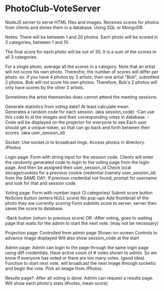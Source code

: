 # PhotoClub-VoteServer

NodeJS server to serve HTML files and images.
Receives scores for photos from clients and stores them in a database. Using SQL or MongoDB.

Notes:
There will be between 1 and 20 photos.
Each photo will be scored in 3 categories, between 1 and 10.

The final score for each photo will be out of 30.  It is a sum of the scores in all 3 categories.

For a single photo, average all the scores in a category.  Note that an artist will not score his own photo.  Thereofre, the number of scores will differ per photo.  ex.  if you have 4 photos by 3 artists, then one artist "Bob", submitted 2 photos.  Bob will not score his own photos.  Therefore, Bob's 2 photos will only have scores by the other 2 artists.

Sometimes the artist themsevles does cannot attend the meeting sessions.

Generate statistics from voting data? At least calculate mean.  
Generates a random code for each session. (aka session_code)
	-Can use this code to id the images and their corresponding votes in database.
	- Code will be displayed on the projector for everyone to see
Each user should get a unique-token, so that can go back and forth between their scores. (aka user_session_id)

Socket:
Use socket.io to broadcast imgs.
Access photos in directory. /Photos

Login page: 
Form with string input for the session code.
Clients will enter the randomly generated code to login to the voting page from the login page.
And then be assigned their user_session_id
Check local storage/cookies for a previous cookie credential (namely user_session_id) from the SAME DAY.  If previous credential not found, prompt for username and look for that and session code.

Voting page:
Form with number input (3 categories)
Submit score button
NoScore button (enters NULL score)
No pop-ups
Add thumbnail of the photo they are currently scoring
Form submits score to server, server then saves the score to database.

-Back button (return to previous score)
OR
-After voting, goes to waiting page that waits for the admin to start the next vote.  (may not be necessary)

Projection page:
Controlled from admin page
Shown on-screen
Controls to advance image displayed
Will also show session_code at the start


Admin page:
Admin can login to the page through the same login page using diff credentials.
Have active count of # votes shown to admin. So we know if everyone has voted or there are too many votes.  (good idea)
Function to start next vote, will broadcast the next image through socketio and begin the vote.
Pick an image from /Photos.

Results page?:
After all voting is done. Admin can request a results page.
Will show each photo's stats (#votes, mean score)

